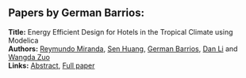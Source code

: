 <h2>Papers by German Barrios:</h2>
<p>
<b>Title:</b> Energy Efficient Design for Hotels in the Tropical Climate using Modelica<br />
<b>Authors:</b> <a href="../authors/author_200.html">Reymundo Miranda</a>, <a href="../authors/author_142.html">Sen Huang</a>, <a href="../authors/author_17.html">German Barrios</a>, <a href="../authors/author_179.html">Dan Li</a> and <a href="../authors/author_345.html">Wangda Zuo</a><br />
<b>Links:</b> <a href="../abstracts/abstract_7.pdf">Abstract</a>, <a href="../submissions/ecp1511871_MirandaHuangBarriosLiZuo.pdf">Full paper</a>
</p>